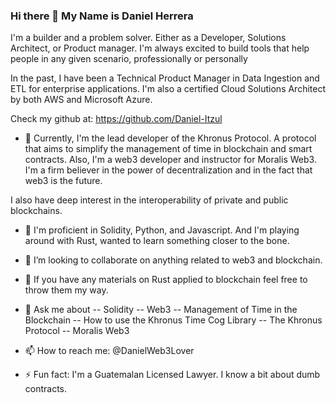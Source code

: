 ### Hi there 👋 My Name is Daniel Herrera

<!--
**Daniel-Itzul/Daniel-Itzul** is a ✨ _special_ ✨ repository because its `README.md` (this file) appears on your GitHub profile.-->

I'm a builder and a problem solver. Either as a Developer, Solutions Architect, or Product manager. I'm always excited to build tools that help people in any given scenario, professionally or personally 


In the past, I have been a Technical Product Manager in Data Ingestion and ETL for enterprise applications. I'm also a certified Cloud Solutions Architect by both AWS and Microsoft Azure.



Check my github at: https://github.com/Daniel-Itzul
- 🔭
Currently, I'm the lead developer of the Khronus Protocol. A protocol that aims to simplify the management of time in blockchain and smart contracts.  Also, I'm a web3 developer and instructor for Moralis Web3.  I'm a firm believer in the power of decentralization and in the fact that web3 is the future. 

I also have deep interest in the interoperability of private and public blockchains.
- 🌱 
I'm proficient in Solidity, Python, and Javascript. And I'm playing around with Rust, wanted to learn something closer to the bone. 
- 👯 
I’m looking to collaborate on anything related to web3 and blockchain. 
- 🤔 
If you have any materials on Rust applied to blockchain feel free to throw them my way.
- 💬 Ask me about 
-- Solidity
-- Web3
-- Management of Time in the Blockchain
-- How to use the Khronus Time Cog Library
-- The Khronus Protocol
-- Moralis Web3

- 📫 How to reach me: @DanielWeb3Lover 
- ⚡ Fun fact: I'm a Guatemalan Licensed Lawyer. I know a bit about dumb contracts.
